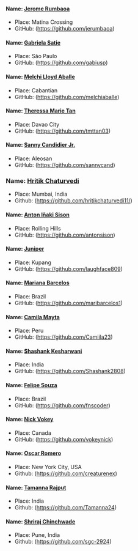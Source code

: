 #### Name: [Jerome Rumbaoa](https://github.com/jerumbaoa)
- Place: Matina Crossing
- GitHub: (https://github.com/jerumbaoa)

#### Name: [Gabriela Satie](https://github.com/gabiusp)
- Place: São Paulo
- GitHub: (https://github.com/gabiusp)

#### Name: [Melchi Lloyd Aballe](https://github.com/melchiaballe)
- Place: Cabantian
- GitHub: (https://github.com/melchiaballe)

#### Name: [Theressa Marie Tan](https://github.com/tmttan03)
- Place: Davao City
- GitHub: (https://github.com/tmttan03)

#### Name: [Sanny Candidier Jr.](https://github.com/sannycand)
- Place: Aleosan
- GitHub: (https://github.com/sannycand)

### Name: [Hritik Chaturvedi](https://github.com/hritikchaturvedi11/)
- Place: Mumbai, India
- Github: (https://github.com/hritikchaturvedi11/)

#### Name: [Anton Iñaki Sison](https://github.com/antonsison)
- Place: Rolling Hills
- GitHub: (https://github.com/antonsison)

#### Name: [Juniper](https://github.com/laughface809)
- Place: Kupang
- GitHub: (https://github.com/laughface809)

#### Name: [Mariana Barcelos](https://github.com/maribarcelos1)
- Place: Brazil
- GitHub: (https://github.com/maribarcelos1)

#### Name: [Camila Mayta](https://github.com/Camiila23)
- Place: Peru
- GitHub: (https://github.com/Camiila23)

#### Name: [Shashank Kesharwani](https://github.com/Shashank2808)
- Place: India
- GitHub: (https://github.com/Shashank2808)

#### Name: [Felipe Souza](https://github.com/fnscoder)
- Place: Brazil
- GitHub: (https://github.com/fnscoder)

#### Name: [Nick Vokey](https://github.com/vokeynick)
- Place: Canada
- GitHub: (https://github.com/vokeynick)

#### Name: [Oscar Romero](https://github.com/creaturenex)
- Place: New York City, USA
- Github: (https://github.com/creaturenex)

#### Name: [Tamanna Rajput](https://github.com/Tamanna24)
- Place: India
- Github: (https://github.com/Tamanna24)

#### Name: [Shriraj Chinchwade](https://github.com/sgc-2924)
- Place: Pune, India
- Github: (https://github.com/sgc-2924)
